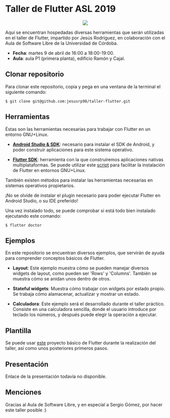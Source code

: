 # Taller de Flutter ASL 2019

<p align="center">
  <img src="https://upload.wikimedia.org/wikipedia/commons/1/17/Google-flutter-logo.png">
</p>

Aquí se encuentran hospedadas diversas herramientas que serán utilizadas en el taller de Flutter, impartido por Jesús Rodríguez, en colaboración con el Aula de Software Libre de la Universidad de Córdoba.

* **Fecha**: martes 9 de abril de 16:00 a 18:00-19:00.
* **Aula**: aula P1 (primera planta), edificio Ramón y Cajal.

## Clonar repositorio
Para clonar este repositorio, copia y pega en una ventana de la terminal el siguiente comando:
```
$ git clone git@github.com:jesusrp98/taller-flutter.git
```

## Herramientas
Éstas son las herramientas necesarias para trabajar con Flutter en un entorno GNU+Linux.
* [**Android Studio & SDK**](https://developer.android.com/studio/install#linux): necesario para instalar el SDK de Android, y poder construir aplicaciones para este sistema operativo.

* [**Flutter SDK**](https://flutter.dev/docs/get-started/install/linux): herramienta con la que construiremos aplicaciones nativas multiplataformas. Se puede utilizar este [script](https://github.com/jesusrp98/taller-flutter/blob/master/flutter.sh) para facilitar la instalación de Flutter en entornos GNU+Linux.

También existen métodos para instalar las herramientas necesarias en sistemas operativos propietarios.

¡No se olvide de instalar el plugin necesario para poder ejecutar Flutter en Android Studio, o su IDE preferido!

Una vez instalado todo, se puede comprobar si está todo bien instalado ejecutando este comando:
```
$ flutter doctor
```

## Ejemplos
En este repositorio se encuentran diversos ejemplos, que servirán de ayuda para comprender conceptos básicos de Flutter.
* **Layout**: Este ejemplo muestra cómo se pueden manejar diversos widgets de layout, como pueden ser 'Rows' y 'Columns'. También se muestra cómo se anidan unos dentro de otros.

* **Stateful widgets**: Muestra cómo trabajar con widgets por estado propio. Se trabaja cómo alamacenar, actualizar y mostrar un estado.

* **Calculadora**: Este ejemplo será el desarrollado durante el taller práctico. Consiste en una calculadora sencilla, donde el usuario introduce por teclado los números, y después puede elegir la operación a ejecutar.

## Plantilla
Se puede usar [este](https://github.com/jesusrp98/taller-flutter/tree/master/taller_plantilla) proyecto básico de Flutter durante la realización del taller, así como unos posteriores primeros pasos.

## Presentación
Enlace de la presentación todavía no disponible.

## Menciones
Gracias al Aula de Software Libre, y en especial a Sergio Gómez, por hacer este taller posible :)
